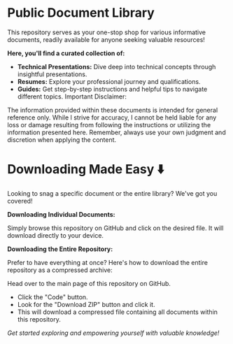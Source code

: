 # Public Document Library
This repository serves as your one-stop shop for various informative documents, readily available for anyone seeking valuable resources!

**Here, you'll find a curated collection of:**

* **Technical Presentations:** Dive deep into technical concepts through insightful presentations.
* **Resumes:** Explore your professional journey and qualifications.
* **Guides:** Get step-by-step instructions and helpful tips to navigate different topics.
Important Disclaimer:

The information provided within these documents is intended for general reference only. While I strive for accuracy, I cannot be held liable for any loss or damage resulting from following the instructions or utilizing the information presented here. Remember, always use your own judgment and discretion when applying the content.

# Downloading Made Easy ⬇️
Looking to snag a specific document or the entire library? We've got you covered!

**Downloading Individual Documents:**

Simply browse this repository on GitHub and click on the desired file. It will download directly to your device.

**Downloading the Entire Repository:**

Prefer to have everything at once? Here's how to download the entire repository as a compressed archive:

Head over to the main page of this repository on GitHub.
* Click the "Code" button.
* Look for the "Download ZIP" button and click it.
* This will download a compressed file containing all documents within this repository.

*Get started exploring and empowering yourself with valuable knowledge!*
